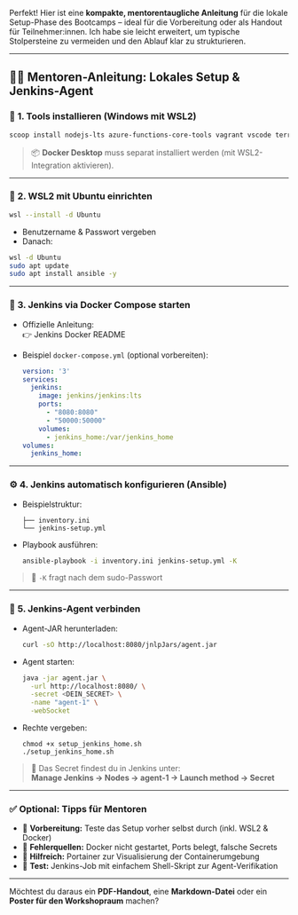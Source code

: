 Perfekt! Hier ist eine **kompakte, mentorentaugliche Anleitung** für die lokale Setup-Phase des Bootcamps – ideal für die Vorbereitung oder als Handout für Teilnehmer:innen. Ich habe sie leicht erweitert, um typische Stolpersteine zu vermeiden und den Ablauf klar zu strukturieren.

---

## 🧑‍🏫 **Mentoren-Anleitung: Lokales Setup & Jenkins-Agent**

### 🧰 **1. Tools installieren (Windows mit WSL2)**
```bash
scoop install nodejs-lts azure-functions-core-tools vagrant vscode terraform bruno
```

> 📦 **Docker Desktop** muss separat installiert werden (mit WSL2-Integration aktivieren).

---

### 🐧 **2. WSL2 mit Ubuntu einrichten**
```bash
wsl --install -d Ubuntu
```
- Benutzername & Passwort vergeben
- Danach:
```bash
wsl -d Ubuntu
sudo apt update
sudo apt install ansible -y
```

---

### 🧪 **3. Jenkins via Docker Compose starten**
- Offizielle Anleitung:  
  👉 Jenkins Docker README

- Beispiel `docker-compose.yml` (optional vorbereiten):
  ```yaml
  version: '3'
  services:
    jenkins:
      image: jenkins/jenkins:lts
      ports:
        - "8080:8080"
        - "50000:50000"
      volumes:
        - jenkins_home:/var/jenkins_home
  volumes:
    jenkins_home:
  ```

---

### ⚙️ **4. Jenkins automatisch konfigurieren (Ansible)**
- Beispielstruktur:
  ```
  ├── inventory.ini
  └── jenkins-setup.yml
  ```

- Playbook ausführen:
  ```bash
  ansible-playbook -i inventory.ini jenkins-setup.yml -K
  ```

> 🔐 `-K` fragt nach dem sudo-Passwort

---

### 🤖 **5. Jenkins-Agent verbinden**
- Agent-JAR herunterladen:
  ```bash
  curl -sO http://localhost:8080/jnlpJars/agent.jar
  ```

- Agent starten:
  ```bash
  java -jar agent.jar \
    -url http://localhost:8080/ \
    -secret <DEIN_SECRET> \
    -name "agent-1" \
    -webSocket
  ```

- Rechte vergeben:
  ```
  chmod +x setup_jenkins_home.sh
  ./setup_jenkins_home.sh
  ```

> 🔑 Das Secret findest du in Jenkins unter:  
> **Manage Jenkins → Nodes → agent-1 → Launch method → Secret**

---

### ✅ **Optional: Tipps für Mentoren**
- 🔄 **Vorbereitung:** Teste das Setup vorher selbst durch (inkl. WSL2 & Docker)
- 🧯 **Fehlerquellen:** Docker nicht gestartet, Ports belegt, falsche Secrets
- 🧭 **Hilfreich:** Portainer zur Visualisierung der Containerumgebung
- 🧪 **Test:** Jenkins-Job mit einfachem Shell-Skript zur Agent-Verifikation

---

Möchtest du daraus ein **PDF-Handout**, eine **Markdown-Datei** oder ein **Poster für den Workshopraum** machen?